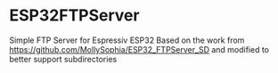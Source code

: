 # ESP32FTPServer
Simple FTP Server for Espressiv ESP32
Based on the work from https://github.com/MollySophia/ESP32_FTPServer_SD and modified to better support subdirectories
